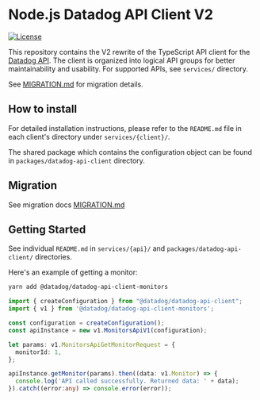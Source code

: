 # Node.js Datadog API Client V2

[![License](https://img.shields.io/badge/License-Apache%202.0-blue.svg)](https://opensource.org/licenses/Apache-2.0)

This repository contains the V2 rewrite of the TypeScript API client for the [Datadog API](https://docs.datadoghq.com/api/). The client is organized into logical API groups for better maintainability and usability. For supported APIs, see `services/` directory.

See [MIGRATION.md](./MIGRATION.md) for migration details.

## How to install

For detailed installation instructions, please refer to the `README.md` file in each client's directory under `services/{client}/`.

The shared package which contains the configuration object can be found in `packages/datadog-api-client` directory.

## Migration

See migration docs [MIGRATION.md](packages/datadog-api-client/README.md)

## Getting Started

See individual `README.md` in `services/{api}/` and `packages/datadog-api-client/` directories.

Here's an example of getting a monitor:

```bash
yarn add @datadog/datadog-api-client-monitors
```

```typescript
import { createConfiguration } from "@datadog/datadog-api-client";
import { v1 } from '@datadog/datadog-api-client-monitors';

const configuration = createConfiguration();
const apiInstance = new v1.MonitorsApiV1(configuration);

let params: v1.MonitorsApiGetMonitorRequest = {
  monitorId: 1,
};

apiInstance.getMonitor(params).then((data: v1.Monitor) => {
  console.log('API called successfully. Returned data: ' + data);
}).catch((error:any) => console.error(error));
```
